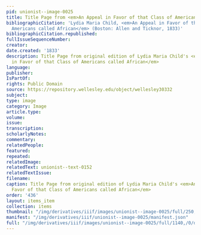 ```yaml
---
pid: unionist--image-0025
title: Title Page from <em>An Appeal in Favor of that Class of Americans called African</em>
bibliographicCitation: 'Lydia Maria Child, <em>An Appeal in Favor of that Class of
  Americans called African</em> (Boston: Allen and Ticknor, 1833)'
bibliographicCitation.republished: 
fullIssueSequenceNumber: 
creator: 
date.created: '1833'
description: Title Page from original edition of Lydia Maria Child's <em>An Appeal
  in Favor of that Class of Americans called African</em>
language: 
publisher: 
IsPartOf: 
rights: Public Domain
source: https://repository.wellesley.edu/object/wellesley30332
subject: 
type: image
category: Image
article.type: 
volume: 
issue: 
transcription: 
scholarlyNotes: 
commentary: 
relatedPeople: 
featured: 
repeated: 
relatedImage: 
relatedText: unionist--text-0152
relatedTextIssue: 
filename: 
caption: Title Page from original edition of Lydia Maria Child's <em>An Appeal in
  Favor of that Class of Americans called African</em>
order: '436'
layout: items_item
collection: items
thumbnail: "/img/derivatives/iiif/images/unionist--image-0025/full/250,/0/default.jpg"
manifest: "/img/derivatives/iiif/unionist--image-0025/manifest.json"
full: "/img/derivatives/iiif/images/unionist--image-0025/full/1140,/0/default.jpg"
---
```

